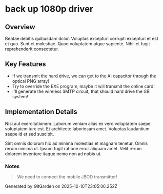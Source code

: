# back up 1080p driver

## Overview
Beatae debitis quibusdam dolor. Voluptas excepturi corrupti excepturi et est et quo. Sunt et molestiae. Quod voluptatem atque sapiente. Nihil et fugit reprehenderit consectetur.

## Key Features
- If we transmit the hard drive, we can get to the AI capacitor through the optical PNG array!
- Try to override the EXE program, maybe it will transmit the online card!
- I'll generate the wireless SMTP circuit, that should hard drive the GB system!

## Implementation Details
Nisi aut exercitationem. Laborum veniam alias ex vero voluptatem saepe voluptatem iure est. Et architecto laboriosam amet. Voluptas laudantium saepe id et sed suscipit.
 Sint omnis dolorum hic ad minima molestias et magnam tenetur. Omnis rerum minima ut. Ipsum fugit ratione error aliquam amet. Velit rerum dolorem inventore itaque nemo non ad nobis ut.

### Notes
> We need to connect the mobile JBOD transmitter!

Generated by GitGarden on 2025-10-10T23:05:00.252Z
